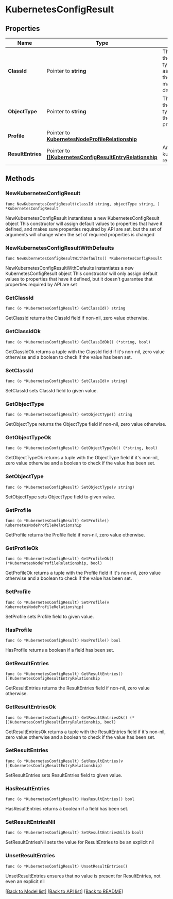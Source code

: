 # KubernetesConfigResult

## Properties

Name | Type | Description | Notes
------------ | ------------- | ------------- | -------------
**ClassId** | Pointer to **string** | The fully-qualified name of the instantiated, concrete type. This property is used as a discriminator to identify the type of the payload when marshaling and unmarshaling data. | [default to "kubernetes.ConfigResult"]
**ObjectType** | Pointer to **string** | The fully-qualified name of the instantiated, concrete type. The value should be the same as the &#39;ClassId&#39; property. | [default to "kubernetes.ConfigResult"]
**Profile** | Pointer to [**KubernetesNodeProfileRelationship**](KubernetesNodeProfileRelationship.md) |  | [optional] 
**ResultEntries** | Pointer to [**[]KubernetesConfigResultEntryRelationship**](KubernetesConfigResultEntryRelationship.md) | An array of relationships to kubernetesConfigResultEntry resources. | [optional] 

## Methods

### NewKubernetesConfigResult

`func NewKubernetesConfigResult(classId string, objectType string, ) *KubernetesConfigResult`

NewKubernetesConfigResult instantiates a new KubernetesConfigResult object
This constructor will assign default values to properties that have it defined,
and makes sure properties required by API are set, but the set of arguments
will change when the set of required properties is changed

### NewKubernetesConfigResultWithDefaults

`func NewKubernetesConfigResultWithDefaults() *KubernetesConfigResult`

NewKubernetesConfigResultWithDefaults instantiates a new KubernetesConfigResult object
This constructor will only assign default values to properties that have it defined,
but it doesn't guarantee that properties required by API are set

### GetClassId

`func (o *KubernetesConfigResult) GetClassId() string`

GetClassId returns the ClassId field if non-nil, zero value otherwise.

### GetClassIdOk

`func (o *KubernetesConfigResult) GetClassIdOk() (*string, bool)`

GetClassIdOk returns a tuple with the ClassId field if it's non-nil, zero value otherwise
and a boolean to check if the value has been set.

### SetClassId

`func (o *KubernetesConfigResult) SetClassId(v string)`

SetClassId sets ClassId field to given value.


### GetObjectType

`func (o *KubernetesConfigResult) GetObjectType() string`

GetObjectType returns the ObjectType field if non-nil, zero value otherwise.

### GetObjectTypeOk

`func (o *KubernetesConfigResult) GetObjectTypeOk() (*string, bool)`

GetObjectTypeOk returns a tuple with the ObjectType field if it's non-nil, zero value otherwise
and a boolean to check if the value has been set.

### SetObjectType

`func (o *KubernetesConfigResult) SetObjectType(v string)`

SetObjectType sets ObjectType field to given value.


### GetProfile

`func (o *KubernetesConfigResult) GetProfile() KubernetesNodeProfileRelationship`

GetProfile returns the Profile field if non-nil, zero value otherwise.

### GetProfileOk

`func (o *KubernetesConfigResult) GetProfileOk() (*KubernetesNodeProfileRelationship, bool)`

GetProfileOk returns a tuple with the Profile field if it's non-nil, zero value otherwise
and a boolean to check if the value has been set.

### SetProfile

`func (o *KubernetesConfigResult) SetProfile(v KubernetesNodeProfileRelationship)`

SetProfile sets Profile field to given value.

### HasProfile

`func (o *KubernetesConfigResult) HasProfile() bool`

HasProfile returns a boolean if a field has been set.

### GetResultEntries

`func (o *KubernetesConfigResult) GetResultEntries() []KubernetesConfigResultEntryRelationship`

GetResultEntries returns the ResultEntries field if non-nil, zero value otherwise.

### GetResultEntriesOk

`func (o *KubernetesConfigResult) GetResultEntriesOk() (*[]KubernetesConfigResultEntryRelationship, bool)`

GetResultEntriesOk returns a tuple with the ResultEntries field if it's non-nil, zero value otherwise
and a boolean to check if the value has been set.

### SetResultEntries

`func (o *KubernetesConfigResult) SetResultEntries(v []KubernetesConfigResultEntryRelationship)`

SetResultEntries sets ResultEntries field to given value.

### HasResultEntries

`func (o *KubernetesConfigResult) HasResultEntries() bool`

HasResultEntries returns a boolean if a field has been set.

### SetResultEntriesNil

`func (o *KubernetesConfigResult) SetResultEntriesNil(b bool)`

 SetResultEntriesNil sets the value for ResultEntries to be an explicit nil

### UnsetResultEntries
`func (o *KubernetesConfigResult) UnsetResultEntries()`

UnsetResultEntries ensures that no value is present for ResultEntries, not even an explicit nil

[[Back to Model list]](../README.md#documentation-for-models) [[Back to API list]](../README.md#documentation-for-api-endpoints) [[Back to README]](../README.md)


